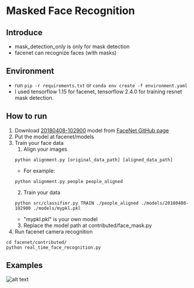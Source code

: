 # Masked Face Recognition

## Introduce

- mask_detection_only is only for mask detection
- facenet can recognize faces (with masks)

## Environment

- run ```pip -r requirements.txt``` or ```conda env create -f environment.yaml```
- I used tensorflow 1.15 for facenet, tensorflow 2.4.0 for training resnet mask detection.

## How to run

1. Download [20180408-102900](https://drive.google.com/open?id=1R77HmFADxe87GmoLwzfgMu_HY0IhcyBz) model from [FaceNet GitHub page](https://github.com/davidsandberg/facenet)
2. Put the model at facenet/models
3. Train your face data
    1. Align your images
    ```
    python alignment.py [original_data_path] [aligned_data_path]
    ```
    * For example:
    ```
    python alignment.py people people_aligned
    ```
    2. Train your data
    ```
    python src/classifier.py TRAIN ./people_aligned ./models/20180408-102900 ./models/mypkl.pkl
    ```
    * "mypkl.pkl" is your own model
    3. Replace the model path at contributed/face_mask.py
4. Run facenet camera recognition
```
cd facenet/contributed/
python real_time_face_recognition.py
```

## Examples
![alt text](example.gif)
